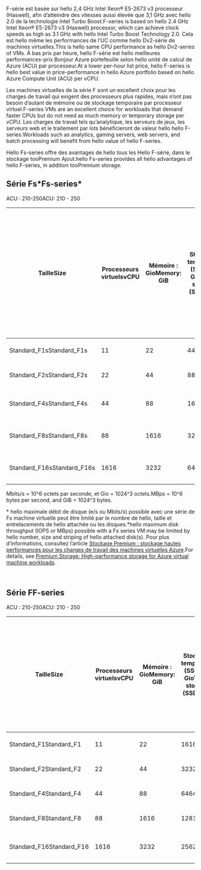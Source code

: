 <!-- F-series, Fs-series* -->

<span data-ttu-id="8cff9-101">F-série est basée sur hello 2,4 GHz Intel Xeon® E5-2673 v3 processeur (Haswell), afin d’atteindre des vitesses aussi élevée que 3,1 GHz avec hello 2.0 de la technologie Intel Turbo Boost.</span><span class="sxs-lookup"><span data-stu-id="8cff9-101">F-series is based on hello 2.4 GHz Intel Xeon® E5-2673 v3 (Haswell) processor, which can achieve clock speeds as high as 3.1 GHz with hello Intel Turbo Boost Technology 2.0.</span></span> <span data-ttu-id="8cff9-102">Cela est hello même les performances de l’UC comme hello Dv2-série de machines virtuelles.</span><span class="sxs-lookup"><span data-stu-id="8cff9-102">This is hello same CPU performance as hello Dv2-series of VMs.</span></span>  <span data-ttu-id="8cff9-103">À bas prix par heure, hello F-série est hello meilleures performances-prix Bonjour Azure portefeuille selon hello unité de calcul de Azure (ACU) par processeur.</span><span class="sxs-lookup"><span data-stu-id="8cff9-103">At a lower per-hour list price, hello F-series is hello best value in price-performance in hello Azure portfolio based on hello Azure Compute Unit (ACU) per vCPU.</span></span> 

<span data-ttu-id="8cff9-104">Les machines virtuelles de la série F sont un excellent choix pour les charges de travail qui exigent des processeurs plus rapides, mais n’ont pas besoin d’autant de mémoire ou de stockage temporaire par processeur virtuel.</span><span class="sxs-lookup"><span data-stu-id="8cff9-104">F-series VMs are an excellent choice for workloads that demand faster CPUs but do not need as much memory or temporary storage per vCPU.</span></span>  <span data-ttu-id="8cff9-105">Les charges de travail tels qu’analytique, les serveurs de jeux, les serveurs web et le traitement par lots bénéficieront de valeur hello hello F-series.</span><span class="sxs-lookup"><span data-stu-id="8cff9-105">Workloads such as analytics, gaming servers, web servers, and batch processing will benefit from hello value of hello F-series.</span></span>

<span data-ttu-id="8cff9-106">Hello Fs-series offre des avantages de hello tous les Hello F-série, dans le stockage tooPremium Ajout.</span><span class="sxs-lookup"><span data-stu-id="8cff9-106">hello Fs-series provides all hello advantages of hello F-series, in addition tooPremium storage.</span></span>

## <a name="fs-series"></a><span data-ttu-id="8cff9-107">Série Fs*</span><span class="sxs-lookup"><span data-stu-id="8cff9-107">Fs-series*</span></span>

<span data-ttu-id="8cff9-108">ACU : 210-250</span><span class="sxs-lookup"><span data-stu-id="8cff9-108">ACU: 210 - 250</span></span>

| <span data-ttu-id="8cff9-109">Taille</span><span class="sxs-lookup"><span data-stu-id="8cff9-109">Size</span></span> | <span data-ttu-id="8cff9-110">Processeurs virtuels</span><span class="sxs-lookup"><span data-stu-id="8cff9-110">vCPU</span></span> | <span data-ttu-id="8cff9-111">Mémoire : Gio</span><span class="sxs-lookup"><span data-stu-id="8cff9-111">Memory: GiB</span></span> | <span data-ttu-id="8cff9-112">Stockage temporaire (SSD) en Gio</span><span class="sxs-lookup"><span data-stu-id="8cff9-112">Temp storage (SSD) GiB</span></span> | <span data-ttu-id="8cff9-113">Disques de données max.</span><span class="sxs-lookup"><span data-stu-id="8cff9-113">Max data disks</span></span> | <span data-ttu-id="8cff9-114">Débit de stockage temporaire et en cache max : E/S par seconde / Mbits/s (taille du cache en Gio)</span><span class="sxs-lookup"><span data-stu-id="8cff9-114">Max cached and temp storage throughput: IOPS / MBps (cache size in GiB)</span></span> | <span data-ttu-id="8cff9-115">Débit de disque maximal sans mise en cache : E/S / Mbits/s</span><span class="sxs-lookup"><span data-stu-id="8cff9-115">Max uncached disk throughput: IOPS / MBps</span></span> | <span data-ttu-id="8cff9-116">Nombre max de cartes réseau / Performance réseau attendue (Mbits/s)</span><span class="sxs-lookup"><span data-stu-id="8cff9-116">Max NICs / Expected network performance (Mbps)</span></span> |
| --- | --- | --- | --- | --- | --- | --- | --- |
| <span data-ttu-id="8cff9-117">Standard_F1s</span><span class="sxs-lookup"><span data-stu-id="8cff9-117">Standard_F1s</span></span> |<span data-ttu-id="8cff9-118">1</span><span class="sxs-lookup"><span data-stu-id="8cff9-118">1</span></span> |<span data-ttu-id="8cff9-119">2</span><span class="sxs-lookup"><span data-stu-id="8cff9-119">2</span></span> |<span data-ttu-id="8cff9-120">4</span><span class="sxs-lookup"><span data-stu-id="8cff9-120">4</span></span> |<span data-ttu-id="8cff9-121">2</span><span class="sxs-lookup"><span data-stu-id="8cff9-121">2</span></span> |<span data-ttu-id="8cff9-122">4 000 / 32 (12)</span><span class="sxs-lookup"><span data-stu-id="8cff9-122">4,000 / 32 (12)</span></span> |<span data-ttu-id="8cff9-123">3 200 / 48</span><span class="sxs-lookup"><span data-stu-id="8cff9-123">3,200 / 48</span></span> |<span data-ttu-id="8cff9-124">2 / 750</span><span class="sxs-lookup"><span data-stu-id="8cff9-124">2 / 750</span></span> |
| <span data-ttu-id="8cff9-125">Standard_F2s</span><span class="sxs-lookup"><span data-stu-id="8cff9-125">Standard_F2s</span></span> |<span data-ttu-id="8cff9-126">2</span><span class="sxs-lookup"><span data-stu-id="8cff9-126">2</span></span> |<span data-ttu-id="8cff9-127">4</span><span class="sxs-lookup"><span data-stu-id="8cff9-127">4</span></span> |<span data-ttu-id="8cff9-128">8</span><span class="sxs-lookup"><span data-stu-id="8cff9-128">8</span></span> |<span data-ttu-id="8cff9-129">4</span><span class="sxs-lookup"><span data-stu-id="8cff9-129">4</span></span> |<span data-ttu-id="8cff9-130">8 000 / 64 (24)</span><span class="sxs-lookup"><span data-stu-id="8cff9-130">8,000 / 64 (24)</span></span> |<span data-ttu-id="8cff9-131">6 400 / 96</span><span class="sxs-lookup"><span data-stu-id="8cff9-131">6,400 / 96</span></span> |<span data-ttu-id="8cff9-132">2 / 1 500</span><span class="sxs-lookup"><span data-stu-id="8cff9-132">2 / 1500</span></span> |
| <span data-ttu-id="8cff9-133">Standard_F4s</span><span class="sxs-lookup"><span data-stu-id="8cff9-133">Standard_F4s</span></span> |<span data-ttu-id="8cff9-134">4</span><span class="sxs-lookup"><span data-stu-id="8cff9-134">4</span></span> |<span data-ttu-id="8cff9-135">8</span><span class="sxs-lookup"><span data-stu-id="8cff9-135">8</span></span> |<span data-ttu-id="8cff9-136">16</span><span class="sxs-lookup"><span data-stu-id="8cff9-136">16</span></span> |<span data-ttu-id="8cff9-137">8</span><span class="sxs-lookup"><span data-stu-id="8cff9-137">8</span></span> |<span data-ttu-id="8cff9-138">16 000 / 128 (48)</span><span class="sxs-lookup"><span data-stu-id="8cff9-138">16,000 / 128 (48)</span></span> |<span data-ttu-id="8cff9-139">12 800 / 192</span><span class="sxs-lookup"><span data-stu-id="8cff9-139">12,800 / 192</span></span> |<span data-ttu-id="8cff9-140">4 / 3 000</span><span class="sxs-lookup"><span data-stu-id="8cff9-140">4 / 3000</span></span> |
| <span data-ttu-id="8cff9-141">Standard_F8s</span><span class="sxs-lookup"><span data-stu-id="8cff9-141">Standard_F8s</span></span> |<span data-ttu-id="8cff9-142">8</span><span class="sxs-lookup"><span data-stu-id="8cff9-142">8</span></span> |<span data-ttu-id="8cff9-143">16</span><span class="sxs-lookup"><span data-stu-id="8cff9-143">16</span></span> |<span data-ttu-id="8cff9-144">32</span><span class="sxs-lookup"><span data-stu-id="8cff9-144">32</span></span> |<span data-ttu-id="8cff9-145">16</span><span class="sxs-lookup"><span data-stu-id="8cff9-145">16</span></span> |<span data-ttu-id="8cff9-146">32 000 / 256 (96)</span><span class="sxs-lookup"><span data-stu-id="8cff9-146">32,000 / 256 (96)</span></span> |<span data-ttu-id="8cff9-147">25 600 / 384</span><span class="sxs-lookup"><span data-stu-id="8cff9-147">25,600 / 384</span></span> |<span data-ttu-id="8cff9-148">8 / 6 000</span><span class="sxs-lookup"><span data-stu-id="8cff9-148">8 / 6000</span></span> |
| <span data-ttu-id="8cff9-149">Standard_F16s</span><span class="sxs-lookup"><span data-stu-id="8cff9-149">Standard_F16s</span></span> |<span data-ttu-id="8cff9-150">16</span><span class="sxs-lookup"><span data-stu-id="8cff9-150">16</span></span> |<span data-ttu-id="8cff9-151">32</span><span class="sxs-lookup"><span data-stu-id="8cff9-151">32</span></span> |<span data-ttu-id="8cff9-152">64</span><span class="sxs-lookup"><span data-stu-id="8cff9-152">64</span></span> |<span data-ttu-id="8cff9-153">32</span><span class="sxs-lookup"><span data-stu-id="8cff9-153">32</span></span> |<span data-ttu-id="8cff9-154">64 000 / 512 (192)</span><span class="sxs-lookup"><span data-stu-id="8cff9-154">64,000 / 512 (192)</span></span> |<span data-ttu-id="8cff9-155">51 200 / 768</span><span class="sxs-lookup"><span data-stu-id="8cff9-155">51,200 / 768</span></span> |<span data-ttu-id="8cff9-156">8 / 6000-12000 &#8224;</span><span class="sxs-lookup"><span data-stu-id="8cff9-156">8 / 6000-12000 &#8224;</span></span> |

<span data-ttu-id="8cff9-157">Mbits/s = 10^6 octets par seconde, et Gio = 1024^3 octets.</span><span class="sxs-lookup"><span data-stu-id="8cff9-157">MBps = 10^6 bytes per second, and GiB = 1024^3 bytes.</span></span>

<span data-ttu-id="8cff9-158">* hello maximale débit de disque (e/s ou Mbits/s) possible avec une série de Fs machine virtuelle peut être limité par le nombre de hello, taille et entrelacements de hello attachée ou les disques.</span><span class="sxs-lookup"><span data-stu-id="8cff9-158">*hello maximum disk throughput (IOPS or MBps) possible with a Fs series VM may be limited by hello number, size and striping of hello attached disk(s).</span></span>  <span data-ttu-id="8cff9-159">Pour plus d’informations, consultez l’article [Stockage Premium : stockage hautes performances pour les charges de travail des machines virtuelles Azure](../articles/storage/common/storage-premium-storage.md).</span><span class="sxs-lookup"><span data-stu-id="8cff9-159">For details, see [Premium Storage: High-performance storage for Azure virtual machine workloads](../articles/storage/common/storage-premium-storage.md).</span></span>


<br>

## <a name="f-series"></a><span data-ttu-id="8cff9-160">Série F</span><span class="sxs-lookup"><span data-stu-id="8cff9-160">F-series</span></span>

<span data-ttu-id="8cff9-161">ACU : 210-250</span><span class="sxs-lookup"><span data-stu-id="8cff9-161">ACU: 210 - 250</span></span>

| <span data-ttu-id="8cff9-162">Taille</span><span class="sxs-lookup"><span data-stu-id="8cff9-162">Size</span></span>         | <span data-ttu-id="8cff9-163">Processeurs virtuels</span><span class="sxs-lookup"><span data-stu-id="8cff9-163">vCPU</span></span> | <span data-ttu-id="8cff9-164">Mémoire : Gio</span><span class="sxs-lookup"><span data-stu-id="8cff9-164">Memory: GiB</span></span> | <span data-ttu-id="8cff9-165">Stockage temporaire (SSD) en Gio</span><span class="sxs-lookup"><span data-stu-id="8cff9-165">Temp storage (SSD) GiB</span></span> | <span data-ttu-id="8cff9-166">Débit de stockage temporaire local max : E/S par seconde / Mbits/s de lecture / Mbits/s d’écriture</span><span class="sxs-lookup"><span data-stu-id="8cff9-166">Max temp storage throughput: IOPS / Read MBps / Write MBps</span></span> | <span data-ttu-id="8cff9-167">Disques de données max / débit : E/S par seconde</span><span class="sxs-lookup"><span data-stu-id="8cff9-167">Max data disks / throughput: IOPS</span></span> | <span data-ttu-id="8cff9-168">Nombre max de cartes réseau / Performance réseau attendue (Mbits/s)</span><span class="sxs-lookup"><span data-stu-id="8cff9-168">Max NICs / Expected network performance (Mbps)</span></span> |
|--------------|-----------|-------------|----------------|----------------------------------------------------------|-----------------------------------|------------------------------|
| <span data-ttu-id="8cff9-169">Standard_F1</span><span class="sxs-lookup"><span data-stu-id="8cff9-169">Standard_F1</span></span>  | <span data-ttu-id="8cff9-170">1</span><span class="sxs-lookup"><span data-stu-id="8cff9-170">1</span></span>         | <span data-ttu-id="8cff9-171">2</span><span class="sxs-lookup"><span data-stu-id="8cff9-171">2</span></span>           | <span data-ttu-id="8cff9-172">16</span><span class="sxs-lookup"><span data-stu-id="8cff9-172">16</span></span>             | <span data-ttu-id="8cff9-173">3000 / 46 / 23</span><span class="sxs-lookup"><span data-stu-id="8cff9-173">3000 / 46 / 23</span></span>                                           | <span data-ttu-id="8cff9-174">2 / 2 x 500</span><span class="sxs-lookup"><span data-stu-id="8cff9-174">2 / 2x500</span></span>                         | <span data-ttu-id="8cff9-175">2 / 750</span><span class="sxs-lookup"><span data-stu-id="8cff9-175">2 / 750</span></span>                 |
| <span data-ttu-id="8cff9-176">Standard_F2</span><span class="sxs-lookup"><span data-stu-id="8cff9-176">Standard_F2</span></span>  | <span data-ttu-id="8cff9-177">2</span><span class="sxs-lookup"><span data-stu-id="8cff9-177">2</span></span>         | <span data-ttu-id="8cff9-178">4</span><span class="sxs-lookup"><span data-stu-id="8cff9-178">4</span></span>           | <span data-ttu-id="8cff9-179">32</span><span class="sxs-lookup"><span data-stu-id="8cff9-179">32</span></span>             | <span data-ttu-id="8cff9-180">6000 / 93 / 46</span><span class="sxs-lookup"><span data-stu-id="8cff9-180">6000 / 93 / 46</span></span>                                           | <span data-ttu-id="8cff9-181">4 / 4 x 500</span><span class="sxs-lookup"><span data-stu-id="8cff9-181">4 / 4x500</span></span>                         | <span data-ttu-id="8cff9-182">2 / 1 500</span><span class="sxs-lookup"><span data-stu-id="8cff9-182">2 / 1500</span></span>                     |
| <span data-ttu-id="8cff9-183">Standard_F4</span><span class="sxs-lookup"><span data-stu-id="8cff9-183">Standard_F4</span></span>  | <span data-ttu-id="8cff9-184">4</span><span class="sxs-lookup"><span data-stu-id="8cff9-184">4</span></span>         | <span data-ttu-id="8cff9-185">8</span><span class="sxs-lookup"><span data-stu-id="8cff9-185">8</span></span>           | <span data-ttu-id="8cff9-186">64</span><span class="sxs-lookup"><span data-stu-id="8cff9-186">64</span></span>             | <span data-ttu-id="8cff9-187">12000 / 187 / 93</span><span class="sxs-lookup"><span data-stu-id="8cff9-187">12000 / 187 / 93</span></span>                                         | <span data-ttu-id="8cff9-188">8 / 8 x 500</span><span class="sxs-lookup"><span data-stu-id="8cff9-188">8 / 8x500</span></span>                         | <span data-ttu-id="8cff9-189">4 / 3 000</span><span class="sxs-lookup"><span data-stu-id="8cff9-189">4 / 3000</span></span>                     |
| <span data-ttu-id="8cff9-190">Standard_F8</span><span class="sxs-lookup"><span data-stu-id="8cff9-190">Standard_F8</span></span>  | <span data-ttu-id="8cff9-191">8</span><span class="sxs-lookup"><span data-stu-id="8cff9-191">8</span></span>         | <span data-ttu-id="8cff9-192">16</span><span class="sxs-lookup"><span data-stu-id="8cff9-192">16</span></span>          | <span data-ttu-id="8cff9-193">128</span><span class="sxs-lookup"><span data-stu-id="8cff9-193">128</span></span>            | <span data-ttu-id="8cff9-194">24000 / 375 / 187</span><span class="sxs-lookup"><span data-stu-id="8cff9-194">24000 / 375 / 187</span></span>                                        | <span data-ttu-id="8cff9-195">16 / 16 x 500</span><span class="sxs-lookup"><span data-stu-id="8cff9-195">16 / 16x500</span></span>                       | <span data-ttu-id="8cff9-196">8 / 6 000</span><span class="sxs-lookup"><span data-stu-id="8cff9-196">8 / 6000</span></span>                     |
| <span data-ttu-id="8cff9-197">Standard_F16</span><span class="sxs-lookup"><span data-stu-id="8cff9-197">Standard_F16</span></span> | <span data-ttu-id="8cff9-198">16</span><span class="sxs-lookup"><span data-stu-id="8cff9-198">16</span></span>        | <span data-ttu-id="8cff9-199">32</span><span class="sxs-lookup"><span data-stu-id="8cff9-199">32</span></span>          | <span data-ttu-id="8cff9-200">256</span><span class="sxs-lookup"><span data-stu-id="8cff9-200">256</span></span>            | <span data-ttu-id="8cff9-201">48000 / 750 / 375</span><span class="sxs-lookup"><span data-stu-id="8cff9-201">48000 / 750 / 375</span></span>                                        | <span data-ttu-id="8cff9-202">32 / 32 x 500</span><span class="sxs-lookup"><span data-stu-id="8cff9-202">32 / 32x500</span></span>                       | <span data-ttu-id="8cff9-203">8 / 6 000 à 12 000 &#8224;</span><span class="sxs-lookup"><span data-stu-id="8cff9-203">8 / 6000 - 12000 &#8224;</span></span>           |


<br>


